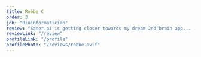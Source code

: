 ```yaml
---
title: Robbe C
order: 3
job: "Bioinformatician"
review: "Saner.ai is getting closer towards my dream 2nd brain app... - easy note-taking (quick styling, voice commands and transcription, non-proprietary formats, possibly local storage) - integrated AI functionality (semantic search/clustering, generate text, images, ... and personal AI that builds and understands knowledge-base along with me, while also gaining a social understanding of how to best communicate and aid me) - intuitive UI with satisfying flow (graph views and possibly AR/VR compatibility to view notes in a room) - integrated IDE so I can build and run code directly inside the app for the personal AI to understand I know this may seem very overwhelming and dreamy but I think this is going to be a technological..."
reviewLink: "/review"
profileLink: "/profile"
profilePhoto: "/reviews/robbe.avif"
---
```

